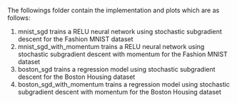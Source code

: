 The followings folder contain the implementation and plots which are as follows:

1. mnist_sgd trains a RELU neural network using stochastic subgradient descent for the Fashion MNIST dataset
2. mnist_sgd_with_momentum trains a RELU neural network using stochastic subgradient descent with momentum for the Fashion MNIST dataset
3. boston_sgd trains a regression model using stochastic subgradient descent for the Boston Housing dataset
4. boston_sgd_with_momentum trains a regression model using stochastic subgradient descent with momentum for the Boston Housing dataset
